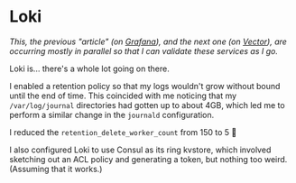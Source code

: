 # Loki

_This, the previous "article" (on [Grafana](./043_grafana.md)), and the next one (on [Vector](./045_vector.md)), are occurring mostly in parallel so that I can validate these services as I go._

Loki is... there's a whole lot going on there.

I enabled a retention policy so that my logs wouldn't grow without bound until the end of time. This coincided with me noticing that my `/var/log/journal` directories had gotten up to about 4GB, which led me to perform a similar change in the `journald` configuration.

I reduced the `retention_delete_worker_count` from 150 to 5 🙂

I also configured Loki to use Consul as its ring kvstore, which involved sketching out an ACL policy and generating a token, but nothing too weird. (Assuming that it works.)
